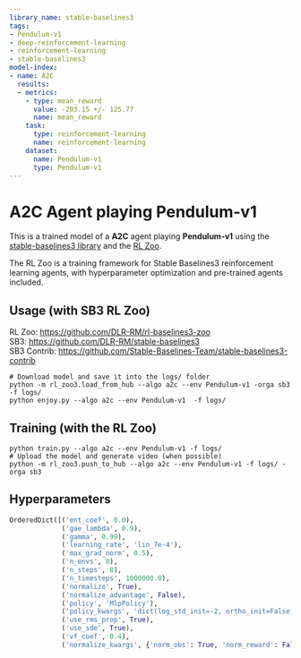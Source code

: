 ```yaml
---
library_name: stable-baselines3
tags:
- Pendulum-v1
- deep-reinforcement-learning
- reinforcement-learning
- stable-baselines3
model-index:
- name: A2C
  results:
  - metrics:
    - type: mean_reward
      value: -203.15 +/- 125.77
      name: mean_reward
    task:
      type: reinforcement-learning
      name: reinforcement-learning
    dataset:
      name: Pendulum-v1
      type: Pendulum-v1
---
```


# **A2C** Agent playing **Pendulum-v1**
This is a trained model of a **A2C** agent playing **Pendulum-v1**
using the [stable-baselines3 library](https://github.com/DLR-RM/stable-baselines3)
and the [RL Zoo](https://github.com/DLR-RM/rl-baselines3-zoo).

The RL Zoo is a training framework for Stable Baselines3
reinforcement learning agents,
with hyperparameter optimization and pre-trained agents included.

## Usage (with SB3 RL Zoo)

RL Zoo: https://github.com/DLR-RM/rl-baselines3-zoo<br/>
SB3: https://github.com/DLR-RM/stable-baselines3<br/>
SB3 Contrib: https://github.com/Stable-Baselines-Team/stable-baselines3-contrib

```
# Download model and save it into the logs/ folder
python -m rl_zoo3.load_from_hub --algo a2c --env Pendulum-v1 -orga sb3 -f logs/
python enjoy.py --algo a2c --env Pendulum-v1  -f logs/
```

## Training (with the RL Zoo)
```
python train.py --algo a2c --env Pendulum-v1 -f logs/
# Upload the model and generate video (when possible)
python -m rl_zoo3.push_to_hub --algo a2c --env Pendulum-v1 -f logs/ -orga sb3
```

## Hyperparameters
```python
OrderedDict([('ent_coef', 0.0),
             ('gae_lambda', 0.9),
             ('gamma', 0.99),
             ('learning_rate', 'lin_7e-4'),
             ('max_grad_norm', 0.5),
             ('n_envs', 8),
             ('n_steps', 8),
             ('n_timesteps', 1000000.0),
             ('normalize', True),
             ('normalize_advantage', False),
             ('policy', 'MlpPolicy'),
             ('policy_kwargs', 'dict(log_std_init=-2, ortho_init=False)'),
             ('use_rms_prop', True),
             ('use_sde', True),
             ('vf_coef', 0.4),
             ('normalize_kwargs', {'norm_obs': True, 'norm_reward': False})])
```

